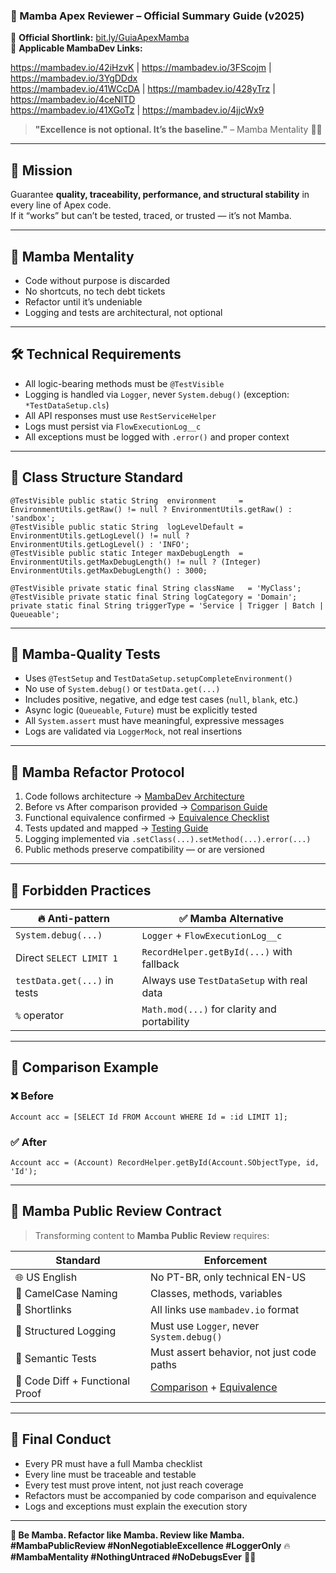 ### 🧱 Mamba Apex Reviewer – Official Summary Guide (v2025)

📎 **Official Shortlink:** [bit.ly/GuiaApexMamba](https://bit.ly/GuiaApexMamba)  
🔗 **Applicable MambaDev Links:**

https://mambadev.io/42iHzvK | https://mambadev.io/3FScojm | https://mambadev.io/3YgDDdx  
https://mambadev.io/41WCcDA | https://mambadev.io/428yTrz | https://mambadev.io/4ceNlTD  
https://mambadev.io/41XGoTz | https://mambadev.io/4jjcWx9

> **"Excellence is not optional. It’s the baseline."** – Mamba Mentality 🧠🔥

---

## 🎯 Mission

Guarantee **quality, traceability, performance, and structural stability** in every line of Apex code.  
If it “works” but can’t be tested, traced, or trusted — it’s not Mamba.

---

## 🧠 Mamba Mentality

- Code without purpose is discarded  
- No shortcuts, no tech debt tickets  
- Refactor until it’s undeniable  
- Logging and tests are architectural, not optional

---

## 🛠️ Technical Requirements

- All logic-bearing methods must be `@TestVisible`
- Logging is handled via `Logger`, never `System.debug()` (exception: `*TestDataSetup.cls`)
- All API responses must use `RestServiceHelper`
- Logs must persist via `FlowExecutionLog__c`
- All exceptions must be logged with `.error()` and proper context

---

## 🧱 Class Structure Standard

```apex
@TestVisible public static String  environment     = EnvironmentUtils.getRaw() != null ? EnvironmentUtils.getRaw() : 'sandbox';
@TestVisible public static String  logLevelDefault = EnvironmentUtils.getLogLevel() != null ? EnvironmentUtils.getLogLevel() : 'INFO';
@TestVisible public static Integer maxDebugLength  = EnvironmentUtils.getMaxDebugLength() != null ? (Integer) EnvironmentUtils.getMaxDebugLength() : 3000;

@TestVisible private static final String className   = 'MyClass';
@TestVisible private static final String logCategory = 'Domain';
private static final String triggerType = 'Service | Trigger | Batch | Queueable';
```

---

## 🧪 Mamba-Quality Tests

- Uses `@TestSetup` and `TestDataSetup.setupCompleteEnvironment()`
- No use of `System.debug()` or `testData.get(...)`
- Includes positive, negative, and edge test cases (`null`, `blank`, etc.)
- Async logic (`Queueable`, `Future`) must be explicitly tested
- All `System.assert` must have meaningful, expressive messages
- Logs are validated via `LoggerMock`, not real insertions

---

## 🔁 Mamba Refactor Protocol

1. Code follows architecture → [MambaDev Architecture](https://mambadev.io/42iHzvK)  
2. Before vs After comparison provided → [Comparison Guide](https://mambadev.io/41XGoTz)  
3. Functional equivalence confirmed → [Equivalence Checklist](https://mambadev.io/4jjcWx9)  
4. Tests updated and mapped → [Testing Guide](https://mambadev.io/3YgDDdx)  
5. Logging implemented via `.setClass(...).setMethod(...).error(...)`  
6. Public methods preserve compatibility — or are versioned

---

## 🚫 Forbidden Practices

| 🔥 Anti-pattern           | ✅ Mamba Alternative                             |
|---------------------------|--------------------------------------------------|
| `System.debug(...)`       | `Logger` + `FlowExecutionLog__c`                |
| Direct `SELECT LIMIT 1`   | `RecordHelper.getById(...)` with fallback        |
| `testData.get(...)` in tests | Always use `TestDataSetup` with real data   |
| `%` operator              | `Math.mod(...)` for clarity and portability     |

---

## 🧾 Comparison Example

### ❌ Before

```apex
Account acc = [SELECT Id FROM Account WHERE Id = :id LIMIT 1];
```

### ✅ After

```apex
Account acc = (Account) RecordHelper.getById(Account.SObjectType, id, 'Id');
```

---

## 🔐 Mamba Public Review Contract

> Transforming content to **Mamba Public Review** requires:

| Standard                          | Enforcement                                  |
|----------------------------------|----------------------------------------------|
| 🌐 US English                    | No PT-BR, only technical EN-US               |
| 🧠 CamelCase Naming              | Classes, methods, variables                  |
| 📎 Shortlinks                    | All links use `mambadev.io` format           |
| 🔐 Structured Logging            | Must use `Logger`, never `System.debug()`    |
| 🧪 Semantic Tests                | Must assert behavior, not just code paths    |
| 🔁 Code Diff + Functional Proof  | [Comparison](https://mambadev.io/41XGoTz) + [Equivalence](https://mambadev.io/4jjcWx9)

---

## 🧱 Final Conduct

- Every PR must have a full Mamba checklist  
- Every line must be traceable and testable  
- Every test must prove intent, not just reach coverage  
- Refactors must be accompanied by code comparison and equivalence  
- Logs and exceptions must explain the execution story

---

**🖤 Be Mamba. Refactor like Mamba. Review like Mamba.**  
**#MambaPublicReview #NonNegotiableExcellence #LoggerOnly** 🔥
**#MambaMentality #NothingUntraced #NoDebugsEver** 🧠🔥
